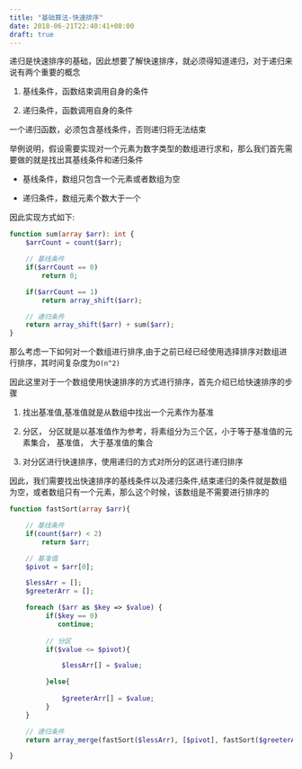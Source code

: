 ```yaml
---
title: "基础算法-快速排序"
date: 2018-06-21T22:40:41+08:00
draft: true
---
```


递归是快速排序的基础，因此想要了解快速排序，就必须得知道递归，对于递归来说有两个重要的概念

1. 基线条件，函数结束调用自身的条件

1. 递归条件，函数调用自身的条件

一个递归函数，必须包含基线条件，否则递归将无法结束


举例说明，假设需要实现对一个元素为数字类型的数组进行求和，那么我们首先需要做的就是找出其基线条件和递归条件

- 基线条件，数组只包含一个元素或者数组为空

- 递归条件，数组元素个数大于一个

因此实现方式如下:

```php
function sum(array $arr): int {
    $arrCount = count($arr);

    // 基线条件
    if($arrCount == 0)
        return 0;

    if($arrCount == 1)
        return array_shift($arr);

    // 递归条件
    return array_shift($arr) + sum($arr);
}
```

那么考虑一下如何对一个数组进行排序,由于之前已经已经使用选择排序对数组进行排序，其时间复杂度为`O(n^2)`

因此这里对于一个数组使用快速排序的方式进行排序，首先介绍已给快速排序的步骤

1. 找出基准值,基准值就是从数组中找出一个元素作为基准

1. 分区， 分区就是以基准值作为参考，将素组分为三个区，小于等于基准值的元素集合， 基准值， 大于基准值的集合

1. 对分区进行快速排序，使用递归的方式对所分的区进行递归排序

因此，我们需要找出快速排序的基线条件以及递归条件,结束递归的条件就是数组为空，或者数组只有一个元素，那么这个时候，该数组是不需要进行排序的

```php
function fastSort(array $arr){

    // 基线条件
    if(count($arr) < 2)
        return $arr;

    // 基准值
    $pivot = $arr[0];

    $lessArr = [];
    $greeterArr = [];

    foreach ($arr as $key => $value) {
         if($key == 0)
            continue;
        
         // 分区
         if($value <= $pivot){

             $lessArr[] = $value;

         }else{
             
             $greeterArr[] = $value;
         }
    }

    // 递归条件
    return array_merge(fastSort($lessArr), [$pivot], fastSort($greeterArr));

}
```

